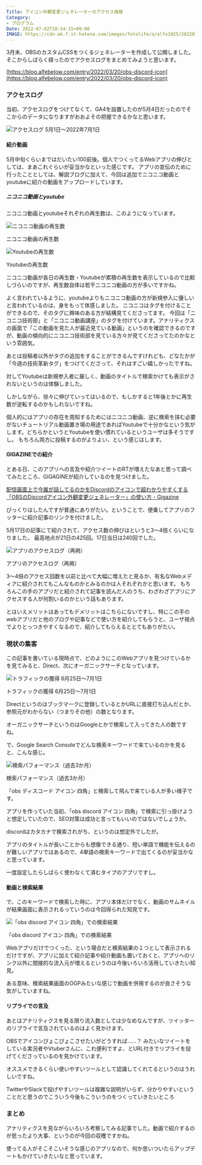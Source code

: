 ```yaml
---
Title: アイコン外観変更ジェネレーターのアクセス推移
Category:
- プログラム
Date: 2022-07-02T18:54:15+09:00
IMAGE: https://cdn-ak.f.st-hatena.com/images/fotolife/a/alfe1025/20220702/20220702142454.png
---
```


3月末、OBSのカスタムCSSをつくるジェネレーターを作成して公開しました。そこからしばらく経ったのでアクセスログをまとめてみようと思います。

[https://blog.alfebelow.com/entry/2022/03/20/obs-discord-icon](https://blog.alfebelow.com/entry/2022/03/20/obs-discord-icon)
 

### アクセスログ

当初、アクセスログをつけてなくて、GA4を設置したのが5月4日だったのでそこからのデータになりますがおおよその把握できるかなと思います。

![アクセスログ 5月1日～2022年7月1日](https://cdn-ak.f.st-hatena.com/images/fotolife/a/alfe1025/20220702/20220702142454.png)

#### 紹介動画

5月中旬くらいまではだいたい100前後。個人でつくってるWebアプリの伸びとしては、まあこれぐらいが妥当かなといった感じです。
アプリの宣伝のために行ったこととしては、解説ブログに加えて、今回は追加でニコニコ動画とyoutubeに紹介の動画をアップロードしています。

##### ニコニコ動画とyoutube

ニコニコ動画とyoutubeそれぞれの再生数は、このようになっています。

![ニコニコ動画の再生数](https://cdn-ak.f.st-hatena.com/images/fotolife/a/alfe1025/20220702/20220702143159.png)

<p class="picture-caption">ニコニコ動画の再生数

![Youtubeの再生数](https://cdn-ak.f.st-hatena.com/images/fotolife/a/alfe1025/20220702/20220702143350.png)

<p class="picture-caption">Youtubeの再生数

ニコニコ動画が各日の再生数・Youtubeが累積の再生数を表示しているので比較しづらいのですが、再生数自体は若干ニコニコ動画の方が多いですかね。

よく言われているように、youtubeよりもニコニコ動画の方が新規参入に優しいと言われているのは、身をもって体感しました。
ニコニコはタグを付けることができるので、そのタグに興味のある方が結構見てくださってます。
今回は「ニコニコ技術部」と「ニコニコ動画講座」のタグを付けています。アナリティクスの画面で「この動画を見た人が最近見ている動画」というのを確認できるのですが、動画の傾向的にニコニコ技術部を見ている方々が見てくださってたのかなという雰囲気。

あとは投稿者以外がタグの追加をすることができるんですけれども、どなたかが「今週の技術革新タグ」をつけてくださって、それはすごい嬉しかったですね。

対してYoutubeは新規参入者に厳しく、動画のタイトルで検索かけても表示がされないというのは体験しました。

しかしながら、徐々に伸びていってはいるので、もしかすると1年後とかに再生数が逆転するのかもしれないですね。

個人的にはアプリの存在を周知するためにはニコニコ動画、逆に検索を挟む必要がないチュートリアル動画置き場の用途であればYoutubeで十分かなという気がします。どちらかというとYoutubeを使い慣れているというユーザは多そうですし。
もちろん両方に投稿するのがよりよい、という感じはします。

#### GIGAZINEでの紹介

とある日、このアプリへの言及や紹介ツイートのRTが増えたなあと思って調べてみたところ、GIGAGINEが紹介しているのを見つけました。

[配信画面上で今誰が話してるのかをDiscordのアイコンで超わかりやすくする「OBSのDiscordアイコン外観変更ジェネレーター」の使い方 - Gigazine](https://gigazine.net/news/20220517-obs-discord-icon-generator/)

びっくりはしたんですが普通にありがたい。ということで、便乗してアプリのフッターに紹介記事のリンクを付けました。

5月17日の記事にて紹介されて、アクセス数の伸びはというと3～4倍くらいになりました。
最高地点が21日の425回。17日当日は240回でした。

![アプリのアクセスログ（再掲）](https://cdn-ak.f.st-hatena.com/images/fotolife/a/alfe1025/20220702/20220702142454.png)

<p class="picture-caption">アプリのアクセスログ（再掲）

3～4倍のアクセス回数を以前と比べて大幅に増えたと見るか、有名なWebメディアに紹介されてもこんなものかとみるのかは人それぞれかと思います。
もちろんこの手のアプリだと紹介されて記事を読んだ人のうち、わざわざアプリにアクセスする人が何割いるのかという話もあります。

とはいえメリットはあってもデメリットはこちらにないですし、特にこの手のwebアプリだと他のブログや記事などで使い方を紹介してもらうと、ユーザ視点でよりとっつきやすくなるので、紹介してもらえるととてもありがたい。

### 現状の集客

この記事を書いている現時点で、どのようにこのWebアプリを見つけているかを見てみると、Direct、次にオーガニックサーチとなっています。

![トラフィックの獲得 6月25日～7月1日](https://cdn-ak.f.st-hatena.com/images/fotolife/a/alfe1025/20220702/20220702150052.png)

<p class="picture-caption">トラフィックの獲得 6月25日～7月1日

Directというのはブックマークに登録しているとかURLに直接打ち込んだとか、参照元がわからない（つまりその他）の数となります。

オーガニックサーチというのはGoogleとかで検索して入ってきた人の数ですね。

で、Google Search Consoleでどんな検索キーワードで来ているのかを見ると、こんな感じ。

![検索パフォーマンス（過去3か月）](https://cdn-ak.f.st-hatena.com/images/fotolife/a/alfe1025/20220702/20220702150607.png)

<p class="picture-caption">検索パフォーマンス（過去3か月）

「obs ディスコード アイコン 四角」と検索して飛んで来ている人が多い様子です。

アプリを作っていた当初、「obs discord アイコン 四角」で検索に引っ掛けようと想定していたので、SEO対策は成功と言ってもいいのではないでしょうか。

discordはカタカナで検索されがち、というのは想定外でしたが。

アプリのタイトルが長いことからも想像できる通り、短い単語で機能を伝えるのが難しいアプリではあるので、4単語の検索キーワードで出てくるのが妥当かなと思っています。

一度設定したらしばらく使わなくて済むタイプのアプリですし。

#### 動画と検索結果

で、このキーワードで検索した時に、アプリ本体だけでなく、動画のサムネイルが結果画面に表示されるっていうのは今回得られた知見です。

![「obs discord アイコン 四角」での検索結果](https://cdn-ak.f.st-hatena.com/images/fotolife/a/alfe1025/20220702/20220702151229.png)

<p class="picture-caption">「obs discord アイコン 四角」での検索結果

Webアプリだけでつくった、という場合だと検索結果の１つとして表示されるだけですが、アプリに加えて紹介記事や紹介動画も置いておくと、アプリへのリンク以外に間接的な流入元が増えるというのは今後いろいろ活用していきたい知見。

ある意味、検索結果画面のOGPみたいな感じで動画を併用するのが良さそうな気がしていますね。

#### リプライでの言及

あとはアナリティクスを見る限り流入数としては少なめなんですが、ツイッターのリプライで言及されているのはよく見かけます。

OBSでアイコンぴょこぴょこさせたいがどうすれば……？ みたいなツイートをしている実況者やVtuberさんに、これ便利ですよ、とURL付きでリプライを投げてくださっているのを見かけています。

オススメできるくらい使いやすいツールとして認識してくれてるというのはうれしいですね。

TwitterやSlackで投げやすいツールは複雑な説明がいらず、分かりやすいということだと思うのでこういう今後もこういうのをつくっていきたいところ

### まとめ

アナリティクスを見ながらいろいろ考察してみる記事でした。動画で紹介するのが思ったより大事、というのが今回の収穫ですかね。

使ってる人がそこそこいそうな感じのアプリなので、何か思いついたらアップデートもかけていきたいなと思っています。
